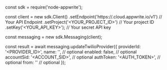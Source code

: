 const sdk = require('node-appwrite');

const client = new sdk.Client()
    .setEndpoint('https://<REGION>.cloud.appwrite.io/v1') // Your API Endpoint
    .setProject('<YOUR_PROJECT_ID>') // Your project ID
    .setKey('<YOUR_API_KEY>'); // Your secret API key

const messaging = new sdk.Messaging(client);

const result = await messaging.updateTwilioProvider({
    providerId: '<PROVIDER_ID>',
    name: '<NAME>', // optional
    enabled: false, // optional
    accountSid: '<ACCOUNT_SID>', // optional
    authToken: '<AUTH_TOKEN>', // optional
    from: '<FROM>' // optional
});
